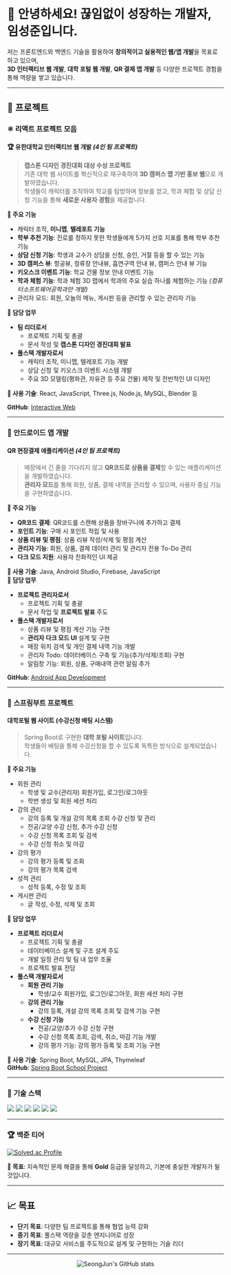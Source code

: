 # 👋 안녕하세요! 끊임없이 성장하는 개발자, 임성준입니다. 
저는 프론트엔드와 백엔드 기술을 활용하여 **창의적이고 실용적인 웹/앱 개발**을 목표로 하고 있으며,  
**3D 인터랙티브 웹 개발**, **대학 포털 웹 개발**, **QR 결제 앱 개발** 등 다양한 프로젝트 경험을 통해 역량을 쌓고 있습니다.

---

## 📂 프로젝트
### ⚛️ **리액트 프로젝트 모음**
#### 🏆 **유한대학교 인터랙티브 웹 개발** *(4인 팀 프로젝트)*  
> **캡스톤 디자인 경진대회 대상 수상 프로젝트**  
> 기존 대학 웹 사이트를 혁신적으로 재구축하여 **3D 캠퍼스 맵 기반 홍보 웹**으로 개발하였습니다.  
> 학생들이 캐릭터를 조작하여 학교를 탐방하며 정보를 얻고, 학과 체험 및 상담 신청 기능을 통해 **새로운 사용자 경험**을 제공합니다.  

**📌 주요 기능**  
- 캐릭터 조작, **미니맵**, **텔레포트 기능**
- **학부 추천 기능**: 진로를 정하지 못한 학생들에게 5가지 선호 지표를 통해 학부 추천 기능  
- **상담 신청 기능**: 학생과 교수가 상담을 신청, 승인, 거절 등을 할 수 있는 기능
- **3D 캠퍼스 뷰**: 항공뷰, 정류장 안내뷰, 흡연구역 안내 뷰, 캠퍼스 안내 뷰 기능
- **키오스크 이벤트 기능**: 학교 건물 정보 안내 이벤트 기능
- **학과 체험 기능**: 학과 체험 3D 맵에서 학과의 주요 실습 하나를 체험하는 기능 *(컴퓨터소프트웨어공학과만 개발)*
- 관리자 모드: 회원, 오늘의 메뉴, 게시판 등을 관리할 수 있는 관리자 기능  
 
**📌 담당 업무**  
- **팀 리더로서**
  - 프로젝트 기획 및 총괄  
  - 문서 작성 및 **캡스톤 디자인 경진대회 발표**  
- **풀스택 개발자로서** 
  - 캐릭터 조작, 미니맵, 텔레포트 기능 개발  
  - 상담 신청 및 키오스크 이벤트 시스템 개발  
  - 주요 3D 모델링(평화관, 자유관 등 주요 건물) 제작 및 전반적인 UI 디자인  

**📌 사용 기술**: React, JavaScript, Three.js, Node.js, MySQL, Blender 등 

**GitHub**: [Interactive Web](https://github.com/yuhan19-plus/yuhan-interactive-web)  

---

### 📱 **안드로이드 앱 개발**
#### **QR 현장결제 애플리케이션** *(4인 팀 프로젝트)*  
> 매장에서 긴 줄을 기다리지 않고 **QR코드로 상품을 결제**할 수 있는 애플리케이션을 개발하였습니다.  
> **관리자 모드**를 통해 회원, 상품, 결제 내역을 관리할 수 있으며, 사용자 중심 기능을 구현하였습니다.  

**📌 주요 기능**  
- **QR코드 결제**: QR코드를 스캔해 상품을 장바구니에 추가하고 결제
- **포인트 기능**: 구매 시 포인트 적립 및 사용
- **상품 리뷰 및 평점**: 상품 리뷰 작성/삭제 및 평점 계산
- **관리자 기능**: 회원, 상품, 결제 데이터 관리 및 관리자 전용 To-Do 관리
- **다크 모드 지원**: 사용자 친화적인 UI 제공

**📌 사용 기술**: Java, Android Studio, Firebase, JavaScript  
**📌 담당 업무**  
- **프로젝트 관리자로서**
  - 프로젝트 기획 및 총괄
  - 문서 작업 및 **프로젝트 발표** 주도  
- **풀스택 개발자로서**
  - 상품 리뷰 및 평점 계산 기능 구현  
  - **관리자 다크 모드 UI** 설계 및 구현  
  - 매장 위치 검색 및 개인 결제 내역 기능 개발
  - 관리자 Todo: 데이터베이스 구축 및 기능(추가/삭제/조회) 구현
  - 알림창 기능: 회원, 상품, 구매내역 관련 알림 추가

**GitHub**: [Android App Development](https://github.com/yuhan19plus/AndroidProjects)  

---

### 🌱 **스프링부트 프로젝트**
#### **대학포털 웹 사이트 (수강신청 배팅 시스템)**  
> Spring Boot로 구현한 **대학 포털 사이트**입니다.  
> 학생들이 배팅을 통해 수강신청을 할 수 있도록 독특한 방식으로 설계되었습니다.  

**📌 주요 기능**  
- 회원 관리
  - 학생 및 교수(관리자) 회원가입, 로그인/로그아웃
  - 학번 생성 및 회원 세션 처리
- 강의 관리
  - 강의 등록 및 개설 강의 목록 조회
수강 신청 및 관리
  - 전공/교양 수강 신청, 추가 수강 신청
  - 수강 신청 목록 조회 및 검색
  - 수강 신청 취소 및 마감
- 강의 평가
  - 강의 평가 등록 및 조회
  - 강의 평가 목록 검색
- 성적 관리
  - 성적 등록, 수정 및 조회
- 게시판 관리
  - 글 작성, 수정, 삭제 및 조회

**📌 담당 업무**  
- **프로젝트 리더로서**
  - 프로젝트 기획 및 총괄
  - 데이터베이스 설계 및 구조 설계 주도
  - 개발 일정 관리 및 팀 내 업무 조율
  - 프로젝트 발표 전담
- **풀스택 개발자로서**
  - **회원 관리 기능**
    - 학생/교수 회원가입, 로그인/로그아웃, 회원 세션 처리 구현
  - **강의 관리 기능**
    - 강의 등록, 개설 강의 목록 조회 및 검색 기능 구현
  - **수강 신청 기능**
    - 전공/교양/추가 수강 신청 구현
    - 수강 신청 목록 조회, 검색, 취소, 마감 기능 개발
    - 강의 평가 기능: 강의 평가 등록 및 조회 기능 구현

**📌 사용 기술**: Spring Boot, MySQL, JPA, Thymeleaf  
**GitHub**: [Spring Boot School Project](https://github.com/Seong-Jun1525/SpringBootSchoolProject)

---

### 🔧 **기술 스택**
<div>
  <img src="https://img.shields.io/badge/JavaScript-F7DF1E?style=flat&logo=javascript&logoColor=black"/>
  <img src="https://img.shields.io/badge/React-61DAFB?style=flat&logo=react&logoColor=black"/>
  <img src="https://img.shields.io/badge/Three.js-000000?style=flat&logo=three.js&logoColor=white"/>
  <img src="https://img.shields.io/badge/Node.js-339933?style=flat&logo=node.js&logoColor=white"/>
  <img src="https://img.shields.io/badge/Java-FF0000?style=flat&logo=JAVA&logoColor=white"/>
  <img src="https://img.shields.io/badge/Spring%20Boot-6DB33F?style=flat&logo=springboot&logoColor=white"/>
</div>

---

### 🏆 **백준 티어**
[![Solved.ac Profile](http://mazassumnida.wtf/api/v2/generate_badge?boj=sjsj123455)](https://solved.ac/sjsj123455/)   

**📌 목표**: 지속적인 문제 해결을 통해 **Gold** 등급을 달성하고, 기본에 충실한 개발자가 될 것입니다.  

---

## 📈 **목표**
- **단기 목표**: 다양한 팀 프로젝트를 통해 협업 능력 강화  
- **중기 목표**: 풀스택 역량을 갖춘 엔지니어로 성장  
- **장기 목표**: 대규모 서비스를 주도적으로 설계 및 구현하는 기술 리더  

---

<div align="center">
  <img src="https://github-readme-stats.vercel.app/api?username=Seong-Jun1525&show_icons=true&theme=radical" alt="SeongJun's GitHub stats" />
</div>
